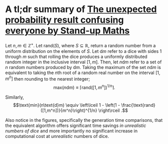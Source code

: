 # A tl;dr summary of [The unexpected probability result confusing everyone by Stand-up Maths](https://youtu.be/ga9Qk38FaHM)

Let $n,m \in \mathbb{Z}^+$. Let $\text{rand}(S)$, where $S\subseteq \mathbb{R}$, return a random number from a uniform distribution on the elements of $S$.
Let $\text{d}m$ refer to a dice with sides 1 through $m$ such that rolling the dice produces a uniformly distributed random integer in the inclusive interval $[1,m]$. Then, let $n\text{d}m$ refer to a set of $n$ random numbers produced by $\text{d}m$.
Taking the maximum of the set $n\text{d}m$ is equivalent to taking the $n$th root of a random real number on the interval $[1,m^n]$ then rounding to the nearest integer;
$$\text{max}(n\text{d}m) \equiv \left\lceil \text{rand}([1,m^n]) ^{1/n}\right\rceil .$$

Similarly,
$$\text{min}(n\text{d}m) \equiv \left\lceil 1 - \left(1 - \frac{\text{rand}([1,m^n])}{m^n}\right)^{1/n} \right\rceil .$$

Also notice in the figures, specifically the generation time comparisons, that the equivalent algorithm offers significant time savings *in unrealistic numbers of dice* and more importantly no significant increase in computational cost at *unrealistic* numbers of dice.
